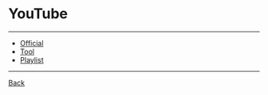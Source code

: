 # YouTube

---

- [Official](https://www.youtube.com/)
- [Tool](./YouTube/Tool.md)
- [Playlist](./YouTube/Playlist.md)

---

[Back](./../readme.md)
